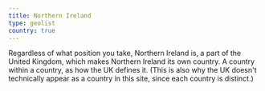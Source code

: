 ```yaml
---
title: Northern Ireland
type: geolist
country: true
---
```

Regardless of what position you take, Northern Ireland is, a part of the United Kingdom, which makes Northern Ireland its own country. A country within a country, as how the UK defines it. (This is also why the UK doesn't technically appear as a country in this site, since each country is distinct.) 